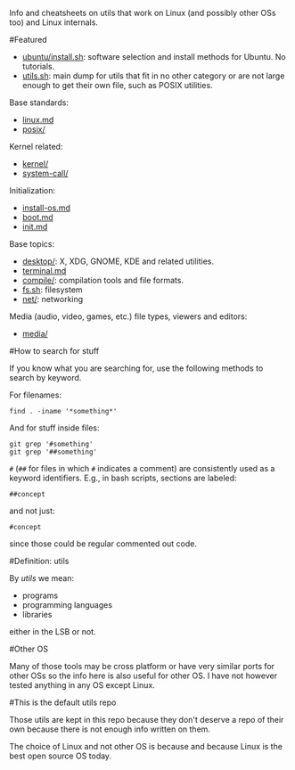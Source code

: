 Info and cheatsheets on utils that work on Linux (and possibly other OSs too) and Linux internals.

#Featured

- [ubuntu/install.sh](ubuntu/install.sh): software selection and install methods for Ubuntu. No tutorials.
- [utils.sh](utils.sh): main dump for utils that fit in no other category or are not large enough to get their own file, such as POSIX utilities.

Base standards:

- [linux.md](linux.md)
- [posix/](posix/)

Kernel related:

- [kernel/](kernel/)
- [system-call/](system-call/)

Initialization:

- [install-os.md](install-os.md)
- [boot.md](boot.md)
- [init.md](init.md)

Base topics:

- [desktop/](desktop/): X, XDG, GNOME, KDE and related utilities.
- [terminal.md](terminal.md)
- [compile/](compile/): compilation tools and file formats.
- [fs.sh](fs.sh): filesystem
- [net/](net/): networking

Media (audio, video, games, etc.) file types, viewers and editors:

- [media/](media)

#How to search for stuff

If you know what you are searching for, use the following methods to search by keyword.

For filenames:

    find . -iname '*something*'

And for stuff inside files:

    git grep '#something'
    git grep '##something'

`#` (`##` for files in which `#` indicates a comment) are consistently used as a keyword identifiers. E.g., in bash scripts, sections are labeled:

    ##concept

and not just:

    #concept

since those could be regular commented out code.

#Definition: utils

By *utils* we mean:

- programs
- programming languages
- libraries

either in the LSB or not.

#Other OS

Many of those tools may be cross platform or have very similar ports for other OSs so the info here is also useful for other OS. I have not however tested anything in any OS except Linux.

#This is the default utils repo

Those utils are kept in this repo because they don't deserve a repo of their own because there is not enough info written on them.

The choice of Linux and not other OS is because and because Linux is the best open source OS today.

